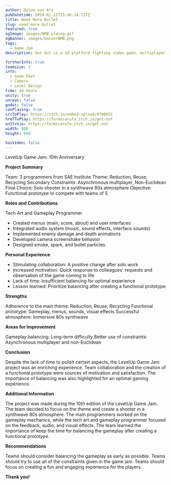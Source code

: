 ```yaml
---
author: Dylan von Arx
pubDatetime: 2024-01-22T15:46:34.737Z
title: Need More Bullet
slug: need-more-bullet
featured: true
ogImage: images/NMB_plaing.gif
ogBanner: images/bannerNMB.png
tags:
  - Game Jam
description: Get Out is a 2d platform fighting video game, multiplayer up to 4 players. The only rule, eject your opponent without being ejected.

furtherInfo: true
teamsize: 3
info:
  - Game Feel
  - Camera
  - Level Design
time: 48 Hours
unity: true
unreal: false
godot: false
canPlaying: true
srcToPlay: https://itch.io/embed-upload/9788651
hrefToPlay: https://formicarufa.itch.io/get-out
onItchio: https://formicarufa.itch.io/get-out
width: 980
height: 668

hasVideo: false
---
```


LevelUp Game Jam: 10th Anniversary

<b>Project Summary</b>

Team: 3 programmers from SAE Institute
Theme: Reduction, Reuse, Recycling
Secondary Constraints: Asynchronous multiplayer, Non-Euclidean
Final Choice: Solo shooter in a synthwave 80s atmosphere
Objective: Functional prototype to compete with teams of 5

<b>Roles and Contributions</b>

Tech Art and Gameplay Programmer

- Created menus (main, score, about) and user interfaces
- Integrated audio system (music, sound effects, interface sounds)
- Implemented enemy damage and death animations
- Developed camera screenshake behavior
- Designed smoke, spark, and bullet particles

<b>Personal Experience</b>

- Stimulating collaboration: A positive change after solo work
- Increased motivation: Quick response to colleagues' requests and observation of the game coming to life
- Lack of time: Insufficient balancing for optimal experience
- Lesson learned: Prioritize balancing after creating a functional prototype

<b>Strengths</b>

Adherence to the main theme: Reduction, Reuse, Recycling
Functional prototype: Gameplay, menus, sounds, visual effects
Successful atmosphere: Immersive 80s synthwave

<b>Areas for Improvement</b>

Gameplay balancing: Long-term difficulty
Better use of constraints: Asynchronous multiplayer and non-Euclidean

<b>Conclusion</b>

Despite the lack of time to polish certain aspects, the LevelUp Game Jam project was an enriching experience. Team collaboration and the creation of a functional prototype were sources of motivation and satisfaction. The importance of balancing was also highlighted for an optimal gaming experience.

<b>Additional Information</b>

The project was made during the 10th edition of the LevelUp Game Jam. The team decided to focus on the theme and create a shooter in a synthwave 80s atmosphere. The main programmers worked on the gameplay mechanics, while the tech art and gameplay programmer focused on the feedback, audio, and visual effects. The team learned the importance of keep the time for balancing the gameplay after creating a functional prototype.

<b>Recommendations</b>

Teams should consider balancing the gameplay as early as possible.
Teams should try to use all of the constraints given in the game jam.
Teams should focus on creating a fun and engaging experience for the players.

<b>Thank you!</b>
